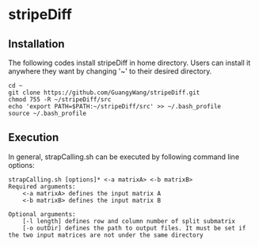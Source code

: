 # stripeDiff


## Installation
The following codes install stripeDiff in home directory. Users can install it anywhere they want by changing '~' to their desired directory.

    cd ~
    git clone https://github.com/GuangyWang/stripeDiff.git
    chmod 755 -R ~/stripeDiff/src
    echo 'export PATH=$PATH:~/stripeDiff/src' >> ~/.bash_profile
    source ~/.bash_profile
    


Execution
----------
In general, strapCalling.sh can be executed by following command line options:

    strapCalling.sh [options]* <-a matrixA> <-b matrixB>
    Required arguments:
        <-a matrixA> defines the input matrix A
        <-b matrixB> defines the input matrix B
        
    Optional arguments:
        [-l length] defines row and column number of split submatrix
        [-o outDir] defines the path to output files. It must be set if the two input matrices are not under the same directory




